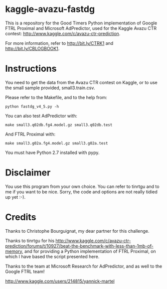 # kaggle-avazu-fastdg

This is a repository for the Good Timers Python implementation of Google FTRL Proximal and Microsoft AdPredictor, used for the Kaggle Avazu CTR contest: http://www.kaggle.com/c/avazu-ctr-prediction.

For more information, refer to http://bit.ly/CTRK1 and http://bit.ly/CBLOGBOOK1.

# Instructions

You need to get the data from the Avazu CTR contest on Kaggle, or to use the small sample provided, small3.train.csv.

Please refer to the Makefile, and to the help from:

    python fastdg_v4_5.py -h

You can also test AdPredictor with:

    make small3.q02db.fg4.model.gz small3.q02db.test

And FTRL Proximal with:

    make small3.g02a.fg4.model.gz small3.g02a.test

You must have Python 2.7 installed with pypy.

# Disclaimer

You use this program from your own choice. You can refer to tinrtgu and to me if you want to be nice. Sorry, the code and options are not really tidied up yet :-).

# Credits

Thanks to Christophe Bourguignat, my dear partner for this challenge.

Thanks to tinrtgu for his http://www.kaggle.com/c/avazu-ctr-prediction/forums/t/10927/beat-the-benchmark-with-less-than-1mb-of-memory, and for providing a Python implementation of FTRL Proximal, on which I have based the script presented here.

Thanks to the team at Microsoft Research for AdPredictor, and as well to the Google FTRL team!

http://www.kaggle.com/users/214815/yannick-martel
